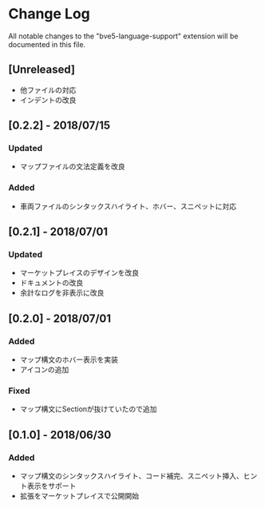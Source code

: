 # Change Log
All notable changes to the "bve5-language-support" extension will be documented in this file.

## [Unreleased]
- 他ファイルの対応
- インデントの改良

## [0.2.2] - 2018/07/15
### Updated
- マップファイルの文法定義を改良
### Added
- 車両ファイルのシンタックスハイライト、ホバー、スニペットに対応

## [0.2.1] - 2018/07/01
### Updated
- マーケットプレイスのデザインを改良
- ドキュメントの改良
- 余計なログを非表示に改良

## [0.2.0] - 2018/07/01
### Added
- マップ構文のホバー表示を実装
- アイコンの追加
### Fixed
- マップ構文にSectionが抜けていたので追加

## [0.1.0] - 2018/06/30
### Added
- マップ構文のシンタックスハイライト、コード補完、スニペット挿入、ヒント表示をサポート
- 拡張をマーケットプレイスで公開開始
